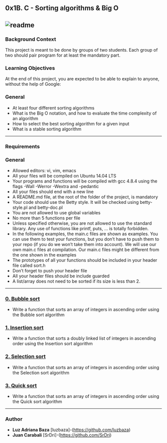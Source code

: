 ## 0x1B. C - Sorting algorithms & Big O
![readme](https://user-images.githubusercontent.com/71143825/122119345-ae976500-cdee-11eb-8e6f-7f552e78a883.png)
---
### Background Context
This project is meant to be done by groups of two students. Each group of two should pair program for at least the mandatory part.

### Learning Objectives
At the end of this project, you are expected to be able to explain to anyone, without the help of Google:

### General
* At least four different sorting algorithms
* What is the Big O notation, and how to evaluate the time complexity of an algorithm
* How to select the best sorting algorithm for a given input
* What is a stable sorting algorithm
---
### Requirements
### General
* Allowed editors: vi, vim, emacs
* All your files will be compiled on Ubuntu 14.04 LTS
* Your programs and functions will be compiled with gcc 4.8.4 using the flags -Wall -Werror -Wextra and -pedantic
* All your files should end with a new line
* A README.md file, at the root of the folder of the project, is mandatory
* Your code should use the Betty style. It will be checked using betty-style.pl and betty-doc.pl
* You are not allowed to use global variables
* No more than 5 functions per file
* Unless specified otherwise, you are not allowed to use the standard library. Any use of functions like printf, puts, … is totally forbidden.
* In the following examples, the main.c files are shown as examples. You can use them to test your functions, but you don’t have to push them to your repo (if you do we won’t take them into account). We will use our own main.c files at compilation. Our main.c files might be different from the one shown in the examples
* The prototypes of all your functions should be included in your header file called sort.h
* Don’t forget to push your header file
* All your header files should be include guarded
* A list/array does not need to be sorted if its size is less than 2.

---

### [0. Bubble sort](./0-bubble_sort.c)
* Write a function that sorts an array of integers in ascending order using the Bubble sort algorithm

### [1. Insertion sort](./1-insertion_sort_list.c)
* Write a function that sorts a doubly linked list of integers in ascending order using the Insertion sort algorithm

### [2. Selection sort](./2-selection_sort.c)
* Write a function that sorts an array of integers in ascending order using the Selection sort algorithm

### [3. Quick sort](./3-quick_sort.c)
* Write a function that sorts an array of integers in ascending order using the Quick sort algorithm

---

### Author 
* **Luz Adriana Baza** [luzbaza]-(https://github.com/luzbaza)
* **Juan Carabali** [SrDri]-(https://github.com/SrDri)
